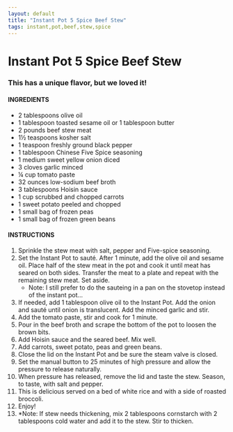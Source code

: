 ```yaml
---
layout: default
title: "Instant Pot 5 Spice Beef Stew"
tags: instant,pot,beef,stew,spice
---
```

# Instant Pot 5 Spice Beef Stew

### This has a unique flavor, but we loved it!

#### INGREDIENTS
- 2 tablespoons olive oil
- 1 tablespoon toasted sesame oil or 1 tablespoon butter
- 2 pounds beef stew meat
- 1½ teaspoons kosher salt
- 1 teaspoon freshly ground black pepper
- 1 tablespoon Chinese Five Spice seasoning
- 1 medium sweet yellow onion diced
- 3 cloves garlic minced
- ¼ cup tomato paste
- 32 ounces low-sodium beef broth
- 3 tablespoons Hoisin sauce
- 1 cup scrubbed and chopped carrots
- 1 sweet potato peeled and chopped
- 1 small bag of frozen peas
- 1 small bag of frozen green beans

#### INSTRUCTIONS
1. Sprinkle the stew meat with salt, pepper and Five-spice seasoning.
2. Set the Instant Pot to sauté. After 1 minute, add the olive oil and sesame oil. Place half of the stew meat in the pot and cook it until meat has seared on both sides. Transfer the meat to a plate and repeat with the remaining stew meat. Set aside.
    - Note:  I still prefer to do the sauteing in a pan on the stovetop instead of the instant pot...
3. If needed, add 1 tablespoon olive oil to the Instant Pot. Add the onion and sauté until onion is translucent. Add the minced garlic and stir.
4. Add the tomato paste, stir and cook for 1 minute.
5. Pour in the beef broth and scrape the bottom of the pot to loosen the brown bits.
6. Add Hoisin sauce and the seared beef. Mix well.
7. Add carrots, sweet potato, peas and green beans.
8. Close the lid on the Instant Pot and be sure the steam valve is closed.
9. Set the manual button to 25 minutes of high pressure and allow the pressure to release naturally.
10. When pressure has released, remove the lid and taste the stew. Season, to taste, with salt and pepper.
11. This is delicious served on a bed of white rice and with a side of roasted broccoli.
12. Enjoy!
13. *Note: If stew needs thickening, mix 2 tablespoons cornstarch with 2 tablespoons cold water and add it to the stew. Stir to thicken.
